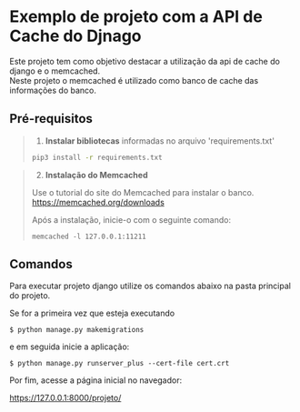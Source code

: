 # Exemplo de projeto com a API de Cache do Djnago


Este projeto tem como objetivo destacar a utilização da api de cache do django e o memcached. 
<br>
Neste projeto o memcached é utilizado como banco de cache das informações do banco.


## Pré-requisitos

> 1. **Instalar bibliotecas** informadas no arquivo 'requirements.txt' 
>
> ```bash
> pip3 install -r requirements.txt
> ```

> 2. **Instalação do Memcached**
> 
> Use o tutorial do site do Memcached para instalar o banco. 
> https://memcached.org/downloads
> 
> Após a instalação, inicie-o com o seguinte comando:
> 
> ```memcached -l 127.0.0.1:11211```


## Comandos

Para executar projeto django utilize os comandos abaixo na pasta principal do projeto.

Se for a primeira vez que esteja executando 
```
$ python manage.py makemigrations
```

e em seguida inicie a aplicação:
```
$ python manage.py runserver_plus --cert-file cert.crt
```

Por fim, acesse a página inicial no navegador: 

https://127.0.0.1:8000/projeto/
